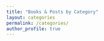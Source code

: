 ```yaml
---
title: "Books & Posts by Category"
layout: categories
permalink: /categories/
author_profile: true
---
```

